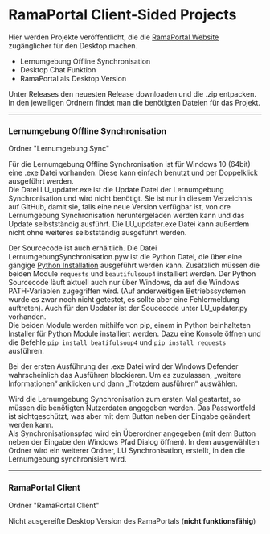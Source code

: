 # RamaPortal Client-Sided Projects

Hier werden Projekte veröffentlicht, die die [RamaPortal Website](https://portal.rama-mainz.de "Zum RamaPortal") 
zugänglicher für den Desktop machen.

* Lernumgebung Offline Synchronisation
* Desktop Chat Funktion
* RamaPortal als Desktop Version

Unter Releases den neuesten Release downloaden und die .zip entpacken. In den jeweiligen Ordnern findet man die 
benötigten Dateien für das Projekt.

__ __

### Lernumgebung Offline Synchronisation

Ordner "Lernumgebung Sync"

Für die Lernumgebung Offline Synchronisation ist für Windows 10 (64bit) eine .exe Datei vorhanden. Diese kann einfach 
benutzt und per Doppelklick ausgeführt werden.  
Die Datei LU_updater.exe ist die Update Datei der Lernumgebung Synchronisation und wird nicht benötigt. Sie ist nur in 
diesem Verzeichnis auf GitHub, damit sie, falls eine neue Version verfügbar ist, von dre Lernumgebung Synchronisation 
heruntergeladen werden kann und das Update selbstständig ausführt. Die LU_updater.exe Datei kann außerdem nicht ohne 
weiteres selbstständig ausgeführt werden.

Der Sourcecode ist auch erhältlich. Die Datei LernumgebungSynchronisation.pyw ist die Python Datei, die über eine 
gängige [Python Installation](https://www.python.org/downloads/ "Zum Python Download") ausgeführt werden kann. 
Zusätzlich müssen die beiden Module `requests` und `beautifulsoup4` installiert werden. Der Python Sourcecode läuft 
aktuell auch nur über Windows, da auf die Windows PATH-Variablen zugegriffen wird. (Auf anderweitigen Betriebssystemen 
wurde es zwar noch nicht getestet, es sollte aber eine Fehlermeldung auftreten). Auch für den Updater ist der Soucecode 
unter LU_updater.py vorhanden.  
Die beiden Module werden mithilfe von pip, einem in Python beinhalteten Installer für Python Module installiert werden. 
Dazu eine Konsole öffnen und die Befehle `pip install beatifulsoup4` und `pip install requests` ausführen.

Bei der ersten Ausführung der .exe Datei wird der Windows Defender wahrscheinlich das Ausführen blockieren. Um es 
zuzulassen, „weitere Informationen“ anklicken und dann „Trotzdem ausführen“ auswählen.

Wird die Lernumgebung Synchronisation zum ersten Mal gestartet, so müssen die benötigten Nutzerdaten angegeben werden. 
Das Passwortfeld ist sichtgeschützt, was aber mit dem Button neben der Eingabe geändert werden kann.  
Als Synchronisationspfad wird ein Überordner angegeben (mit dem Button neben der Eingabe den Windows Pfad Dialog 
öffnen). In dem ausgewählten Ordner wird ein weiterer Ordner, LU Synchronisation, erstellt, in den die Lernumgebung 
synchronisiert wird.

__ __

### RamaPortal Client

Ordner "RamaPortal Client"

Nicht ausgereifte Desktop Version des RamaPortals (**nicht funktionsfähig**)
